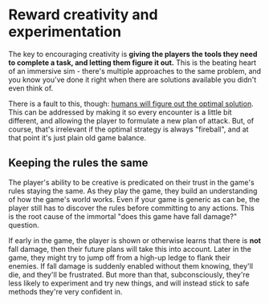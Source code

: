 # Reward creativity and experimentation
The key to encouraging creativity is **giving the players the tools they need to complete a task, and letting them figure it out.** This is the beating heart of an immersive sim - there's multiple approaches to the same problem, and you know you've done it right when there are solutions available you didn't even think of.

There is a fault to this, though: [humans will figure out the optimal solution][tenet-trust-incorrect]. This can be addressed by making it so every encounter is a little bit different, and allowing the player to formulate a new plan of attack. But, of course, that's irrelevant if the optimal strategy is always "fireball", and at that point it's just plain old game balance.

## Keeping the rules the same
The player's ability to be creative is predicated on their trust in the game's rules staying the same. As they play the game, they build an understanding of how the game's world works. Even if your game is generic as can be, the player still has to discover the rules before committing to any actions. This is the root cause of the immortal "does this game have fall damage?" question.

If early in the game, the player is shown or otherwise learns that there is **not** fall damage, then their future plans will take this into account. Later in the game, they might try to jump off from a high-up ledge to flank their enemies. If fall damage is suddenly enabled without them knowing, they'll die, and they'll be frustrated. But more than that, subconsciously, they're less likely to experiment and try new things, and will instead stick to safe methods they're very confident in.

<!-- Links used in the page -->
[tenet-trust-incorrect]: ./trust.md#but-not-to-play-the-game-correctly